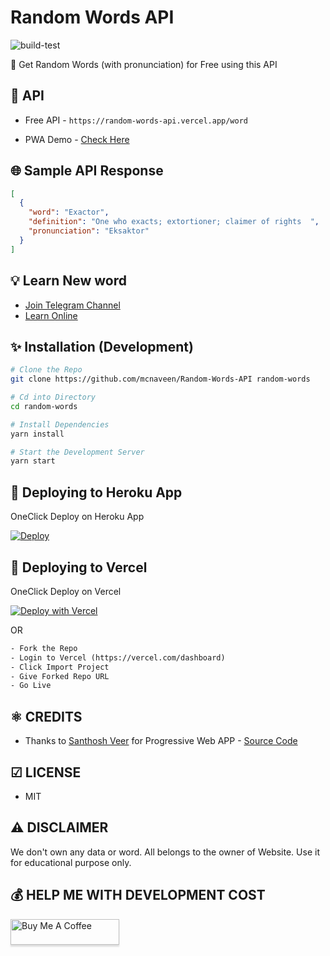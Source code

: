 # Random Words API

![build-test](https://github.com/mcnaveen/Random-Words-API/workflows/build-test/badge.svg)

🦄 Get Random Words (with pronunciation) for Free using this API

## 🚀 API

- Free API - `https://random-words-api.vercel.app/word`

- PWA Demo - [Check Here](https://words.sanweb.info/)

## 🌐 Sample API Response

```json
[
  {
    "word": "Exactor",
    "definition": "One who exacts; extortioner; claimer of rights  ",
    "pronunciation": "Eksaktor"
  }
]
```

## 💡 Learn New word

- [Join Telegram Channel](https://t.me/learnwordoftheday)
- [Learn Online](https://words.sanweb.info/)

## ✨ Installation (Development)

```sh
# Clone the Repo
git clone https://github.com/mcnaveen/Random-Words-API random-words

# Cd into Directory
cd random-words

# Install Dependencies
yarn install

# Start the Development Server
yarn start
```

## 🔀 Deploying to Heroku App

OneClick Deploy on Heroku App

[![Deploy](https://www.herokucdn.com/deploy/button.svg)](https://heroku.com/deploy?template=https://github.com/mcnaveen/Random-Words-API)  

## 🔀 Deploying to Vercel

OneClick Deploy on Vercel

[![Deploy with Vercel](https://vercel.com/button)](https://vercel.com/new/git/external?repository-url=https%3A%2F%2Fgithub.com%2Fmcnaveen%2FRandom-Words-API.git)  

OR

```html
- Fork the Repo
- Login to Vercel (https://vercel.com/dashboard)
- Click Import Project
- Give Forked Repo URL
- Go Live
```

## ⚛ CREDITS

- Thanks to [Santhosh Veer](https://github.com/mskian) for Progressive Web APP - [Source Code](https://github.com/mskian/vue-random-words)  

## ☑ LICENSE

- MIT

## ⚠ DISCLAIMER

We don't own any data or word. All belongs to the owner of Website. Use it for educational purpose only.

## 💰 HELP ME WITH DEVELOPMENT COST

<a href="https://www.buymeacoffee.com/mcnaveen" target="_blank"><img src="https://www.buymeacoffee.com/assets/img/custom_images/orange_img.png" alt="Buy Me A Coffee" style="height: 41px !important;width: 174px !important;box-shadow: 0px 3px 2px 0px rgba(190, 190, 190, 0.5) !important;-webkit-box-shadow: 0px 3px 2px 0px rgba(190, 190, 190, 0.5) !important;" ></a>

